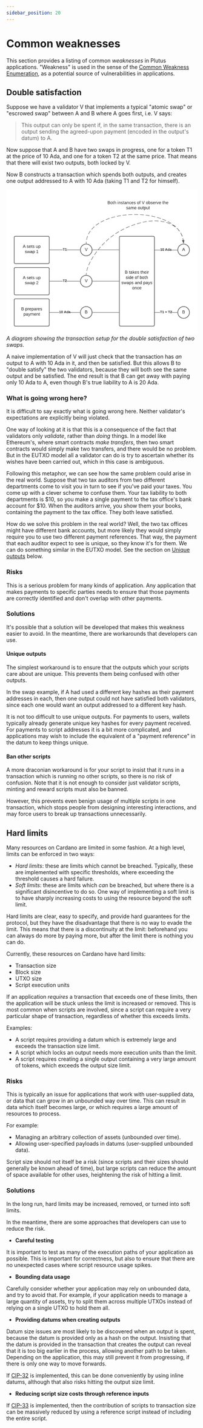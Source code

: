```yaml
---
sidebar_position: 20
---
```


# Common weaknesses

This section provides a listing of common *weaknesses* in Plutus applications. "Weakness" is used in the sense of the [Common Weakness Enumeration](https://cwe.mitre.org/), as a potential source of vulnerabilities in applications.

## Double satisfaction

Suppose we have a validator V that implements a typical "atomic swap" or "escrowed swap" between A and B where A goes first, i.e. V says:

> This output can only be spent if, in the same transaction, there is an output sending the agreed-upon payment (encoded in the output's datum) to A.

Now suppose that A and B have two swaps in progress, one for a token T1 at the price of 10 Ada, and one for a token T2 at the same price. 
That means that there will exist two outputs, both locked by V.

Now B constructs a transaction which spends both outputs, and creates one output addressed to A with 10 Ada (taking T1 and T2 for himself).

![Double satisfaction](../../static/img/double-satisfaction.png)
_A diagram showing the transaction setup for the double satisfaction of two swaps._

A naive implementation of V will just check that the transaction has *an* output to A with 10 Ada in it, and then be satisfied. 
But this allows B to "double satisfy" the two validators, because they will both see the same output and be satisfied. 
The end result is that B can get away with paying only 10 Ada to A, even though B's true liability to A is 20 Ada.

### What is going wrong here?

It is difficult to say exactly what is going wrong here. 
Neither validator's expectations are explicitly being violated.

One way of looking at it is that this is a consequence of the fact that validators only *validate*, rather than *doing* things. 
In a model like Ethereum's, where smart contracts *make transfers*, then two smart contracts would simply make two transfers, and there would be no problem. 
But in the EUTXO model all a validator can do is try to ascertain whether its wishes have been carried out, which in this case is ambiguous.

Following this metaphor, we can see how the same problem could arise in the real world. 
Suppose that two tax auditors from two different departments come to visit you in turn to see if you've paid your taxes.
You come up with a clever scheme to confuse them. 
Your tax liability to both departments is $10, so you make a single payment to the tax office's bank account for $10. 
When the auditors arrive, you show them your books, containing the payment to the tax office. 
They both leave satisfied.

How do we solve this problem in the real world? 
Well, the two tax offices might have different bank accounts, but more likely they would simply require you to use two different payment references. 
That way, the payment that each auditor expect to see is unique, so they know it's for them. 
We can do something similar in the EUTXO model. 
See the section on [Unique outputs](#unique-outputs) below.

### Risks

This is a serious problem for many kinds of application. 
Any application that makes payments to specific parties needs to ensure that those payments are correctly identified and don't overlap with other payments.

### Solutions

It's possible that a solution will be developed that makes this weakness easier to avoid. 
In the meantime, there are workarounds that developers can use.

#### **Unique outputs**

The simplest workaround is to ensure that the outputs which your scripts care about are unique. 
This prevents them being confused with other outputs.

In the swap example, if A had used a different key hashes as their payment addresses in each, then one output could not have satisfied both validators, since each one would want an output addressed to a different key hash.

It is not too difficult to use unique outputs. 
For payments to users, wallets typically already generate unique key hashes for every payment received. 
For payments to script addresses it is a bit more complicated, and applications may wish to include the equivalent of a "payment reference" in the datum to keep things unique.

#### **Ban other scripts**

A more draconian workaround is for your script to insist that it runs in a transaction which is running no other scripts, so there is no risk of confusion. 
Note that it is not enough to consider just validator scripts, minting and reward scripts must also be banned.

However, this prevents even benign usage of multiple scripts in one transaction, which stops people from designing interesting interactions, and may force users to break up transactions unnecessarily.

## Hard limits

Many resources on Cardano are limited in some fashion. 
At a high level, limits can be enforced in two ways:

- *Hard limits*: these are limits which cannot be breached. Typically, these are implemented with specific thresholds, where exceeding the threshold causes a hard failure.
- *Soft limits*: these are limits which *can* be breached, but where there is a significant disincentive to do so. One way of implementing a soft limit is to have sharply increasing costs to using the resource beyond the soft limit.

Hard limits are clear, easy to specify, and provide hard guarantees for the protocol, but they have the disadvantage that there is no way to evade the limit. 
This means that there is a discontinuity at the limit: beforehand you can always do more by paying more, but after the limit there is nothing you can do.

Currently, these resources on Cardano have hard limits:

- Transaction size
- Block size
- UTXO size
- Script execution units

If an application *requires* a transaction that exceeds one of these limits, then the application will be stuck unless the limit is increased or removed. 
This is most common when scripts are involved, since a script can require a very particular shape of transaction, regardless of whether this exceeds limits.

Examples:

- A script requires providing a datum which is extremely large and exceeds the transaction size limit.
- A script which locks an output needs more execution units than the limit.
- A script requires creating a single output containing a very large amount of tokens, which exceeds the output size limit.

### Risks

This is typically an issue for applications that work with user-supplied data, or data that can grow in an unbounded way over time. 
This can result in data which itself becomes large, or which requires a large amount of resources to process.

For example:

- Managing an arbitrary collection of assets (unbounded over time).
- Allowing user-specified payloads in datums (user-supplied unbounded data).

Script size should not itself be a risk (since scripts and their sizes should generally be known ahead of time), but large scripts can reduce the amount of space available for other uses, heightening the risk of hitting a limit.

### Solutions

In the long run, hard limits may be increased, removed, or turned into soft limits.

In the meantime, there are some approaches that developers can use to reduce the risk.

- **Careful testing**

It is important to test as many of the execution paths of your application as possible. 
This is important for correctness, but also to ensure that there are no unexpected cases where script resource usage spikes.

- **Bounding data usage**

Carefully consider whether your application may rely on unbounded data, and try to avoid that. 
For example, if your application needs to manage a large quantity of assets, try to split them across multiple UTXOs instead of relying on a single UTXO to hold them all.

- **Providing datums when creating outputs**

Datum size issues are most likely to be discovered when an output is spent, because the datum is provided only as a hash on the output.
Insisting that the datum is provided in the transaction that creates the output can reveal that it is too big earlier in the process, allowing another path to be taken. 
Depending on the application, this may still prevent it from progressing, if there is only one way to move forwards.

If [CIP-32](https://cips.cardano.org/cips/cip32/) is implemented, this can be done conveniently by using inline datums, although that also risks hitting the output size limit.

- **Reducing script size costs through reference inputs**

If [CIP-33](https://cips.cardano.org/cips/cip33/) is implemented, then the contribution of scripts to transaction size can be massively reduced by using a reference script instead of including the entire script.

<!-- Verify that CIP-32 and CIP-33 have already been implemented, and update statements above as appropriate. -->

